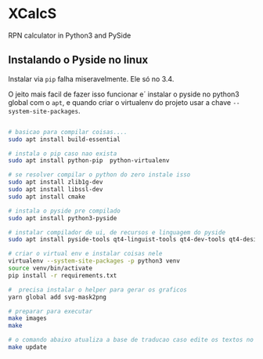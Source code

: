 # XCalcS

RPN calculator in Python3 and PySide

## Instalando o Pyside no linux

Instalar via `pip` falha miseravelmente. Ele só no 3.4.

O jeito mais facil de fazer isso funcionar e´ instalar o pyside no python3 global com o `apt`, e quando criar o virtualenv do projeto usar a chave `--system-site-packages`.

```bash

# basicao para compilar coisas....
sudo apt install build-essential

# instala o pip caso nao exista
sudo apt install python-pip  python-virtualenv

# se resolver compilar o python do zero instale isso
sudo apt install zlib1g-dev
sudo apt install libssl-dev
sudo apt install cmake

# instala o pyside pre compilado
sudo apt install python3-pyside

# instalar compilador de ui, de recursos e linguagem do pyside
sudo apt install pyside-tools qt4-linguist-tools qt4-dev-tools qt4-designer

# criar o virtual env e instalar coisas nele
virtualenv --system-site-packages -p python3 venv
source venv/bin/activate
pip install -r requirements.txt

#  precisa instalar o helper para gerar os graficos
yarn global add svg-mask2png

# preparar para executar
make images
make

# o comando abaixo atualiza a base de traducao caso edite os textos no fonte
make update
```
